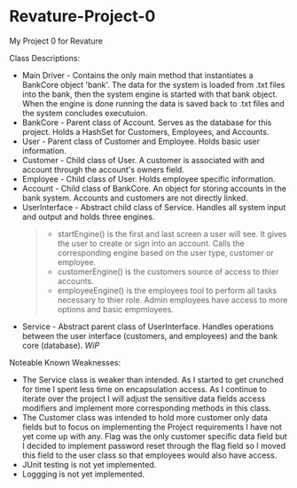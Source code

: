 # Revature-Project-0
My Project 0 for Revature

Class Descriptions:
* Main Driver - Contains the only main method that instantiates a BankCore object 'bank'. The data for the system is loaded from .txt files into the bank, then the system engine is started with that bank object. When the engine is done running the data is saved back to .txt files and the system concludes executuion.
* BankCore - Parent class of Account. Serves as the database for this project. Holds a HashSet for Customers, Employees, and Accounts.
* User - Parent class of Customer and Employee. Holds basic user information.
* Customer - Child class of User. A customer is associated with and account through the account's owners field.
* Employee - Child class of User. Holds employee specific information.
* Account - Child class of BankCore. An object for storing accounts in the bank system. Accounts and customers are not directly linked.
* UserInterface - Abstract child class of Service. Handles all system input and output and holds three engines.
  >- startEngine() is the first and last screen a user will see. It gives the user to create or sign into an account. Calls the corresponding engine based on the user type, customer or employee.
  >- customerEngine() is the customers source of access to thier accounts.
  >- employeeEngine() is the employees tool to perform all tasks necessary to thier role. Admin employees have access to more options and basic empmloyees.
* Service - Abstract parent class of UserInterface. Handles operations between the user interface (customers, and employees) and the bank core (database). *WiP*


Noteable Known Weaknesses: 
  - The Service class is weaker than intended. As I started to get crunched for time I spent less time on encapsulation access. As I continue to iterate over the project I will adjust the sensitive data fields access modifiers and implement more corresponding methods in this class.
  - The Customer class was intended to hold more customer only data fields but to focus on implementing the Project requirements I have not yet come up with any. Flag was the only customer specific data field but I decided to implement password reset through the flag field so I moved this field to the user class so that employees would also have access.
  - JUnit testing is not yet implemented.
  - Loggging is not yet implemented.
